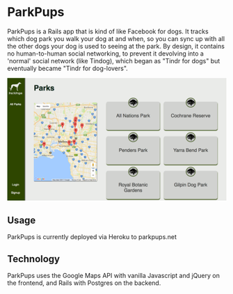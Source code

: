 # ParkPups

ParkPups is a Rails app that is kind of like Facebook for dogs. It tracks which dog park you walk your dog at and when, so you can sync up with all the other dogs your dog is used to seeing at the park. By design, it contains no human-to-human social networking, to prevent it devolving into a 'normal' social network (like Tindog), which began as "Tindr for dogs" but eventually became "Tindr for dog-lovers".

![ParkPups](app/assets/images/screenshot.png)

## Usage

ParkPups is currently deployed via Heroku to parkpups.net

## Technology

ParkPups uses the Google Maps API with vanilla Javascript and jQuery on the frontend, and Rails with Postgres on the backend.
